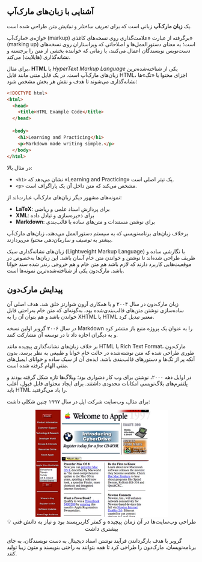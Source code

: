 ## آشنایی با زبان‌های مارک‌آپ

یک **زبان مارک‌آپ** زبانی است که برای _تعریف ساختار_ و _نمایش متن_ طراحی شده است.

واژه‌ی «مارک‌آپ» (markup) برگرفته از عبارت «علامت‌گذاری روی نسخه‌های کاغذی» (marking up) است؛ به معنای دستورالعمل‌ها و اصلاحاتی که ویراستاران روی نسخه‌های دست‌نویس نویسندگان اعمال می‌کنند، یا زمانی که خواننده بخشی از متن را برجسته و نشانه‌گذاری (هایلایت) می‌کند.

برای مثال، **HTML** یا _HyperText Markup Language_ یکی از شناخته‌شده‌ترین زبان‌های مارک‌آپ است. در یک فایل متنی مانند فایل HTML، اجزای محتوا با «تگ»ها نشانه‌گذاری می‌شوند تا هدف و نقش هر بخش مشخص شود:

```html
<!DOCTYPE html>
<html>
  <head>
    <title>HTML Example Code</title>
  </head>

  <body>
    <h1>Learning and Practicing</h1>
    <p>Markdown made writing simple.</p>
  </body>
</html>
```

در مثال بالا:

- `<h1>` نشان می‌دهد که «Learning and Practicing» یک تیتر اصلی است.
- `<p>` مشخص می‌کند که متن داخل آن یک پاراگراف است.

نمونه‌های مشهور دیگر زبان‌های مارک‌آپ عبارت‌اند از:

- **LaTeX**: برای پردازش اسناد علمی و ریاضی
- **XML**: برای ذخیره‌سازی و تبادل داده
- **Markdown**: برای نوشتن مستندات و متن‌های ساده با قالب‌بندی

برخلاف زبان‌های برنامه‌نویسی که به سیستم دستورالعمل می‌دهند، زبان‌های مارک‌آپ بیشتر به _توصیف و سازمان‌دهی محتوا_ می‌پردازند.

زبان‌های نشانه‌گذاری سبک (Lightweight Markup Language) با نگارشی ساده و ظریف طراحی شده‌اند تا نوشتن و خواندن متن خام آسان باشد. این زبان‌ها به‌خصوص در موقعیت‌هایی کاربرد دارند که لازم باشد هم متن خام و هم خروجی رندر شده سند خوانا باشد. مارک‌دون یکی از شناخته‌شده‌ترین نمونه‌ها است.

## پیدایش مارک‌دون

زبان مارک‌دون در سال ۲۰۰۴ و با همکاری آرون شوارتز خلق شد. هدف اصلی آن ساده‌سازی نوشتن متن‌های قالب‌بندی‌شده بود، به‌گونه‌ای که متن خام به‌راحتی قابل خواندن باشد و هم بتوان آن را به XHTML یا HTML معتبر تبدیل کرد.

در سال ۲۰۰۶ گروبر اولین نسخه Markdown را به عنوان یک پروژه منبع باز منتشر کرد و به دیگران اجازه داد تا در توسعه آن مشارکت کنند.

بر خلاف زبان‌های نشانه‌گذاری پیچیده مانند HTML یا Rich Text Format، مارک‌دون طوری طراحی شده که متن نوشته‌شده در حالت خام خوانا و طبیعی به نظر برسد، بدون آنکه پر از تگ‌ها و دستورهای قالب‌بندی باشد. ایده‌ی آن از سبک ساده و خوانای ایمیل‌های متنی الهام گرفته شده است.

در اوایل دهه ۲۰۰۰، نوشتن برای وب کار دشواری بود؛ وبلاگ‌ها تازه شکل گرفته بودند و پلتفرم‌های بلاگ‌نویسی امکانات محدودی داشتند. برای ایجاد محتوای قابل قبول، اغلب باید HTML را یاد می‌گرفتید.

برای مثال، وب‌سایت شرکت اپل در سال ۱۹۹۷ چنین شکلی داشت:

<div style="text-align: center;">
  <img src="../files/Markdown/apples-old-website.jpg" alt="وبسایت اپل در اواخر دهه 90" title="وبسایت اپل در اواخر دهه 90"
    style="max-width: 70%; height: auto;">
  <figcaption style="font-size: 15px">💡 طراحی وب‌سایت‌ها در آن زمان پیچیده و کمتر کاربرپسند بود و نیاز به دانش فنی بیشتری داشت</figcaption>
</div>

گروبر با هدف بازگرداندن فرآیند نوشتن اسناد دیجیتال به دست نویسندگان، به جای برنامه‌نویسان، مارک‌دون را طراحی کرد تا همه بتوانند به راحتی بنویسند و متون زیبا تولید کنند.
